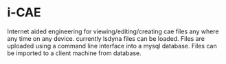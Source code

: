 # i-CAE
Internet aided engineering for viewing/editing/creating cae files any where any time on any device. currently lsdyna files can be loaded. Files are uploaded using a command line interface into a mysql database. Files can be imported to a client machine from database.
